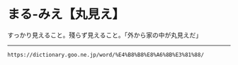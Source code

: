 # まる‐みえ【丸見え】
すっかり見えること。殘らず見えること。「外から家の中が丸見えだ」

---
`https://dictionary.goo.ne.jp/word/%E4%B8%B8%E8%A6%8B%E3%81%88/`